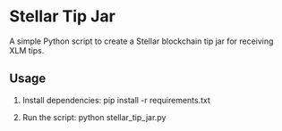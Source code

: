 # Stellar Tip Jar

A simple Python script to create a Stellar blockchain tip jar for receiving XLM tips.

## Usage

1. Install dependencies:
   pip install -r requirements.txt

2. Run the script:
   python stellar_tip_jar.py